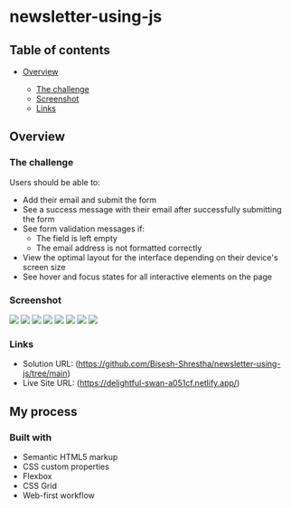 # newsletter-using-js

## Table of contents

- [Overview](#overview)

  - [The challenge](#the-challenge)
  - [Screenshot](#screenshot)
  - [Links](#links)

## Overview

### The challenge

Users should be able to:

- Add their email and submit the form
- See a success message with their email after successfully submitting the form
- See form validation messages if:
  - The field is left empty
  - The email address is not formatted correctly
- View the optimal layout for the interface depending on their device's screen size
- See hover and focus states for all interactive elements on the page

### Screenshot

![](./assets/project%20images/active%20state.png)
![](./assets/project%20images/desktop%20design.png)
![](./assets/project%20images/desktop%20success%20active.png)
![](./assets/project%20images/desktop%20success.png)
![](./assets/project%20images/empty%20field%20validation.png)
![](./assets/project%20images/invaid%20email%20validation.png)
![](./assets/project%20images/mobile%20design.png)
![](./assets/project%20images/mobile%20success.png)

### Links

- Solution URL: (https://github.com/Bisesh-Shrestha/newsletter-using-js/tree/main)
- Live Site URL: (https://delightful-swan-a051cf.netlify.app/)

## My process

### Built with

- Semantic HTML5 markup
- CSS custom properties
- Flexbox
- CSS Grid
- Web-first workflow
